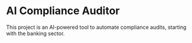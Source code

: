 # AI Compliance Auditor

This project is an AI-powered tool to automate compliance audits, starting with the banking sector.
